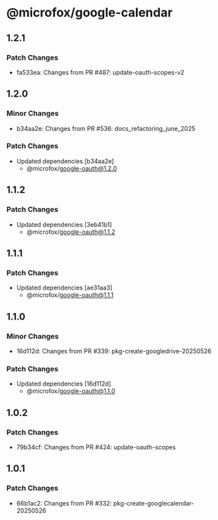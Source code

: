 # @microfox/google-calendar

## 1.2.1

### Patch Changes

- fa533ea: Changes from PR #487: update-oauth-scopes-v2

## 1.2.0

### Minor Changes

- b34aa2e: Changes from PR #536: docs_refactoring_june_2025

### Patch Changes

- Updated dependencies [b34aa2e]
  - @microfox/google-oauth@1.2.0

## 1.1.2

### Patch Changes

- Updated dependencies [3eb41b1]
  - @microfox/google-oauth@1.1.2

## 1.1.1

### Patch Changes

- Updated dependencies [ae31aa3]
  - @microfox/google-oauth@1.1.1

## 1.1.0

### Minor Changes

- 16d112d: Changes from PR #339: pkg-create-googledrive-20250526

### Patch Changes

- Updated dependencies [16d112d]
  - @microfox/google-oauth@1.1.0

## 1.0.2

### Patch Changes

- 79b34cf: Changes from PR #424: update-oauth-scopes

## 1.0.1

### Patch Changes

- 66b1ac2: Changes from PR #332: pkg-create-googlecalendar-20250526
